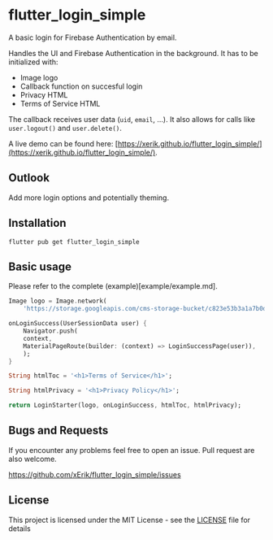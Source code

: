 # flutter_login_simple

A basic login for Firebase Authentication by email.

Handles the UI and Firebase Authentication in the background. It has to be initialized with:

- Image logo
- Callback function on succesful login
- Privacy HTML
- Terms of Service HTML

The callback receives user data (`uid`, `email`, ...). It also allows for calls like `user.logout()` and `user.delete()`.

A live demo can be found here: [https://xerik.github.io/flutter_login_simple/](https://xerik.github.io/flutter_login_simple/).

## Outlook

Add more login options and potentially theming.

## Installation

`flutter pub get flutter_login_simple`

## Basic usage

Please refer to the complete (example)[example/example.md].

```dart
Image logo = Image.network(
    'https://storage.googleapis.com/cms-storage-bucket/c823e53b3a1a7b0d36a9.png');

onLoginSuccess(UserSessionData user) {
    Navigator.push(
    context,
    MaterialPageRoute(builder: (context) => LoginSuccessPage(user)),
    );
}

String htmlToc = '<h1>Terms of Service</h1>';

String htmlPrivacy = '<h1>Privacy Policy</h1>';

return LoginStarter(logo, onLoginSuccess, htmlToc, htmlPrivacy);
```

## Bugs and Requests

If you encounter any problems feel free to open an issue. Pull request are also welcome.

https://github.com/xErik/flutter_login_simple/issues

## License

This project is licensed under the MIT License - see the [LICENSE](LICENSE) file for details
